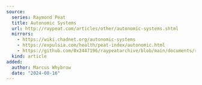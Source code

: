 ```yaml
---
source:
  series: Raymond Peat
  title: Autonomic Systems
  url: http://raypeat.com/articles/other/autonomic-systems.shtml
  mirrors:
    - https://wiki.chadnet.org/autonomic-systems
    - https://expulsia.com/health/peat-index/autonomic.html
    - https://github.com/0x2447196/raypeatarchive/blob/main/documents/raypeat.com/autonomic-systems.md
  kind: article 
added:
  author: Marcus Whybrow
  date: "2024-08-16"
---
```

